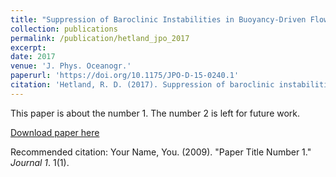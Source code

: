 ```yaml
---
title: "Suppression of Baroclinic Instabilities in Buoyancy-Driven Flow over Sloping Bathymetry"
collection: publications
permalink: /publication/hetland_jpo_2017
excerpt: 
date: 2017
venue: 'J. Phys. Oceanogr.'
paperurl: 'https://doi.org/10.1175/JPO-D-15-0240.1'
citation: 'Hetland, R. D. (2017). Suppression of baroclinic instabilities in buoyancy-driven flow over sloping bathymetry. *Journal of Physical Oceanography*, **47**(1), 49-68.'
---
```

This paper is about the number 1. The number 2 is left for future work.

[Download paper here](https://journals.ametsoc.org/doi/pdf/10.1175/JPO-D-15-0240.1)

Recommended citation: Your Name, You. (2009). "Paper Title Number 1." <i>Journal 1</i>. 1(1).